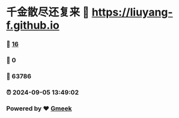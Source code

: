 # 千金散尽还复来 :link: https://liuyang-f.github.io 
### :page_facing_up: [16](https://liuyang-f.github.io/tag.html) 
### :speech_balloon: 0 
### :hibiscus: 63786 
### :alarm_clock: 2024-09-05 13:49:02 
### Powered by :heart: [Gmeek](https://github.com/Meekdai/Gmeek)
